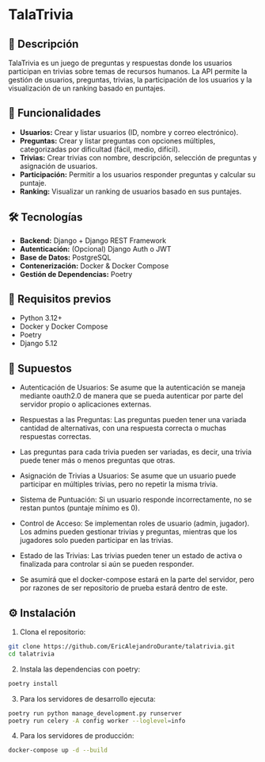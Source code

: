 # TalaTrivia

## 🚀 Descripción

TalaTrivia es un juego de preguntas y respuestas donde los usuarios participan en trivias sobre temas de recursos humanos. La API permite la gestión de usuarios, preguntas, trivias, la participación de los usuarios y la visualización de un ranking basado en puntajes.

## 📑 Funcionalidades

- **Usuarios:** Crear y listar usuarios (ID, nombre y correo electrónico).
- **Preguntas:** Crear y listar preguntas con opciones múltiples, categorizadas por dificultad (fácil, medio, difícil).
- **Trivias:** Crear trivias con nombre, descripción, selección de preguntas y asignación de usuarios.
- **Participación:** Permitir a los usuarios responder preguntas y calcular su puntaje.
- **Ranking:** Visualizar un ranking de usuarios basado en sus puntajes.

## 🛠 Tecnologías

- **Backend:** Django + Django REST Framework
- **Autenticación:** (Opcional) Django Auth o JWT
- **Base de Datos:** PostgreSQL
- **Contenerización:** Docker & Docker Compose
- **Gestión de Dependencias:** Poetry

## 🚦 Requisitos previos

- Python 3.12+
- Docker y Docker Compose
- Poetry
- Django 5.12

## 🤔 Supuestos

- Autenticación de Usuarios: Se asume que la autenticación se maneja mediante oauth2.0 de manera que se pueda autenticar por parte del servidor propio o aplicaciones externas.

- Respuestas a las Preguntas: Las preguntas pueden tener una variada cantidad de alternativas, con una respuesta correcta o muchas respuestas correctas.

- Las preguntas para cada trivia pueden ser variadas, es decir, una trivia puede tener más o menos preguntas que otras.

- Asignación de Trivias a Usuarios: Se asume que un usuario puede participar en múltiples trivias, pero no repetir la misma trivia.

- Sistema de Puntuación: Si un usuario responde incorrectamente, no se restan puntos (puntaje mínimo es 0).

- Control de Acceso: Se implementan roles de usuario (admin, jugador). Los admins pueden gestionar trivias y preguntas, mientras que los jugadores solo pueden participar en las trivias.

- Estado de las Trivias: Las trivias pueden tener un estado de activa o finalizada para controlar si aún se pueden responder.

- Se asumirá que el docker-compose estará en la parte del servidor, pero por razones de ser repositorio de prueba estará dentro de este.

## ⚙️ Instalación

1. Clona el repositorio:

```bash
git clone https://github.com/EricAlejandroDurante/talatrivia.git
cd talatrivia
```

2. Instala las dependencias con poetry:

```bash
poetry install
```

3. Para los servidores de desarrollo ejecuta:

```bash
poetry run python manage_development.py runserver
poetry run celery -A config worker --loglevel=info
```

4. Para los servidores de producción:

```bash
docker-compose up -d --build
```
